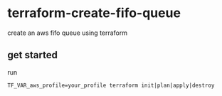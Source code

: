 # terraform-create-fifo-queue

create an aws fifo queue using terraform

## get started

run

```
TF_VAR_aws_profile=your_profile terraform init|plan|apply|destroy
```
